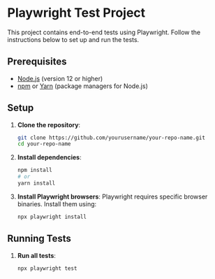 # Playwright Test Project

This project contains end-to-end tests using Playwright. Follow the instructions below to set up and run the tests.

## Prerequisites

- [Node.js](https://nodejs.org/) (version 12 or higher)
- [npm](https://www.npmjs.com/) or [Yarn](https://yarnpkg.com/) (package managers for Node.js)

## Setup

1. **Clone the repository**:
    ```sh
    git clone https://github.com/yourusername/your-repo-name.git
    cd your-repo-name
    ```

2. **Install dependencies**:
    ```sh
    npm install
    # or
    yarn install
    ```

3. **Install Playwright browsers**:
    Playwright requires specific browser binaries. Install them using:
    ```sh
    npx playwright install
    ```

## Running Tests

1. **Run all tests**:
    ```sh
    npx playwright test
    ```
